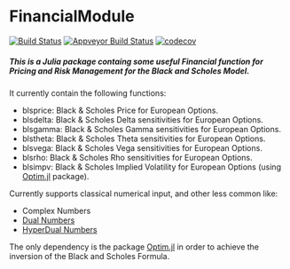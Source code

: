 # FinancialModule
[![Build Status](https://travis-ci.org/rcalxrc08/FinancialModule.jl.svg?branch=master)](https://travis-ci.org/rcalxrc08/FinancialModule.jl)
[![Appveyor Build Status](https://ci.appveyor.com/api/projects/status/147ulk4et2sim293?svg=true)](https://ci.appveyor.com/project/rcalxrc08/financialmodule-jl)
[![codecov](https://codecov.io/gh/rcalxrc08/FinancialModule.jl/branch/master/graph/badge.svg)](https://codecov.io/gh/rcalxrc08/FinancialModule.jl?branch=master)
##### This is a Julia package containg some useful Financial function for Pricing and Risk Management for the Black and Scholes Model.

It currently contain the following functions:

- blsprice: Black & Scholes Price for European Options.
- blsdelta: Black & Scholes Delta sensitivities for European Options.
- blsgamma: Black & Scholes Gamma sensitivities for European Options.
- blstheta: Black & Scholes Theta sensitivities for European Options.
- blsvega: Black & Scholes Vega sensitivities for European Options.
- blsrho: Black & Scholes Rho sensitivities for European Options.
- blsimpv: Black & Scholes Implied Volatility for European Options (using [Optim.jl](https://github.com/JuliaNLSolvers/Optim.jl) package).

Currently supports classical numerical input, and other less common like:

- Complex Numbers
- [Dual Numbers](https://github.com/JuliaDiff/DualNumbers.jl)
- [HyperDual Numbers](https://github.com/JuliaDiff/HyperDualNumbers.jl)

The only dependency is the package [Optim.jl](https://github.com/JuliaNLSolvers/Optim.jl) in order to achieve the inversion of the
Black and Scholes Formula.
